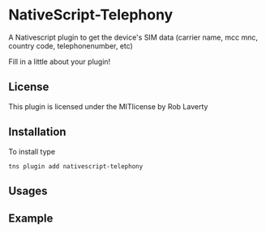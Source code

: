 # NativeScript-Telephony
A Nativescript plugin to get the device's SIM data (carrier name, mcc mnc, country code, telephonenumber, etc)

Fill in a little about your plugin!

## License
This plugin is licensed under the MITlicense by Rob Laverty

## Installation
To install type

```
tns plugin add nativescript-telephony
```

## Usages

## Example

